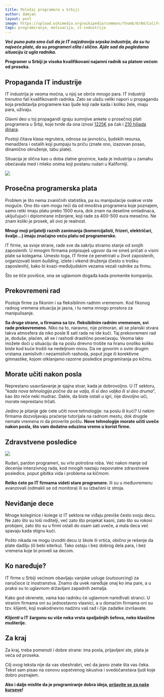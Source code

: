 ```yaml
---
title: Položaj programera u Srbiji
author: damjan
layout: post
image: https://upload.wikimedia.org/wikipedia/commons/thumb/0/0d/California_Clipper_500.jpg/1024px-California_Clipper_500.jpg
tags: programiranje, motivacija, it-industrija
---
```


***Već puno puta smo čuli da je IT najzdravija srpska industrija, da su tu najveće plate, da su programeri elita i slično. Ajde sad da pogledamo situaciju iz ugla radnika.***

**Programer u Srbiji je visoko kvalifikovani najamni radnik sa platom većom od proseka.**

## Propaganda IT industrije

IT industrija je veoma moćna, u njoj se obrće mnogo para. IT industriji trenutno fali kvalifikovanih radnika. Zato se ulažu veliki napori u propagandu koja predstavlja programere kao ljude koji rade kada i koliko žele, imaju para, uživaju.

Glavni deo u toj propagandi igraju sumnjive ankete o prosečnoj plati programera u Srbji, koje tvrde da ona iznosi [1225€](https://startit.rs/istrazivanje-srpski-programeri-plate-obrazovanje/) pa čak i [210 hiljada dinara](//www.blic.rs/vesti/ekonomija/prosecna-plata-programera-u-srbiji-210-hiljada-dinara/yhx6rwy).

Postoji čitava klasa regrutera, odnosa sa javnošću, ljudskih resursa, menadžera i ostalih koji pumpaju tu priču (znate ono, izazovan posao, dinamično okruženje, tabu plate).

Situacija je slična kao u doba zlatne groznice, kada je industrija u zamahu obećavala med i mleko onima koji postanu rudari u Kaliforniji.

![]({{page.image}})

## Prosečna programerska plata

Problem je što nema zvaničnih statistika, pa su manipulacije ovakve vrste moguće. Ono što vam mogu reći da od mnoštva programera koje poznajem, samo retki imaju platu preko 1500 eura, dok znam na desetine omladinaca, uključujući i diplomirane inženjere, koji rade za 400-500 eura mesečno. Ne znam koliki je prosek, ali ovo je realnost.

**Mnogi moji prijatelji raznih zanimanja (komercijalisti, frizeri, električari, švalje...) imaju značajno veću platu od programerske.**

IT firme, sa svoje strane, rade sve da sakriju stvarno stanje od svojih zaposlenih. U mnogim firmama potpisuješ ugovor da ne smeš pričati o visini plate sa kolegama. Umesto toga, IT firme će penetrirati u život zaposlenih, organizovati *team building*, izlete i vikend druženja (često o trošku zaposlenih), kako bi kvazi-međuljudskim vezama vezali radnike za firmu.

Što se tiče povišice, ona se uglavnom događa kada promenite kompaniju.

## Prekovremeni rad

Postoje firme za fiksnim i sa fleksibilnim radnim vremenom. Kod fiksnog radnog vremena situacija je jasna, i tu nema mnogo prostora za manipulisanje.

**Sa druge strane, u firmama sa tzv. fleksibilnim radnim vremenom, svi rade prekovremeno.** Niko na to, naravno, nije primoran, ali se planski stvara takva atmosfera da niko posle 8 sati rada ne ide kući. Taj prekovremeni rad je, doduše, plaćen, ali se i rashodi drastično povećavaju. Veoma lako možete doći u situaciju da na poslu dnevno trošite na hranu onoliko koliko biste kod kuće trošili na nedeljnom nivou. Da ne govorim o svim drugim vrstama zamislivih i nezamislivih rashoda, poput joge ili korektivne gimnastike, kojom otklanjamo razorne posledice programiranja po kičmu.

## Morate učiti nakon posla

Neprestano usavršavanje je sjajna stvar, kada je dobrovoljno. U IT sektoru, "*kada nova tehnologija počne da se valja, ili si deo valjka ili si deo druma*", kao što reče neki mudrac. Dakle, da biste ostali u igri, nije dovoljno ući, morate neprestano trčati.

Jedino je pitanje gde ćete učiti nove tehnologije: na poslu ili kući? U nekim firmama dozvoljavaju praćenje tutorijala na radnom mestu, dok drugde nemate vremena ni da proverite poštu. **Nove tehnologije morate učiti uveče nakon posla, što vam dodatno oduzima vreme u korist firme.**

## Zdravstvene posledice

![](//www.yegor256.com/images/2016/12/ben-hur.jpg)

Rudari, pardon programeri, su vrlo potrošna roba. Već nakon manje od decenije intenzivnog rada, kod mnogih nastaju nepovratne zdravstvene posledice, poput gibitka vida i problema sa kičmom.

**Retko ćete po IT firmama videti stare programere.** Ili su u međuvremenu avanzovali (odmakli se od monitora) ili su izbačeni iz stroja.

## Neviđanje dece

Mnoge koleginice i kolege iz IT sektora ne viđaju previše često svoju decu. Ne zato što su loši roditelji, već zato što projekat kasni, zato što su rokovi probijeni, zato što su u firmi ostali do osam sati uveče, a mala deca već spavaju kada stignu kući.

Pošto nikada ne mogu izvoditi decu iz škole ili vrtića, obično je rešenje da plate dadilju (ili bebi siterku). Tako ostaju i bez dobrog dela para, i bez vremena koje bi proveli sa decom.

## Ko naređuje?

IT firme u Srbiji većinom obavljaju vanjske usluge (*outsourcing*) za naručioce iz inostranstva. Znamo da uvek naređuje onaj ko ima pare, a u praksi su to uglavnom državljani zapadnih zemalja.

Kako god okrenete, vama kao radniku će uglavnom naređivati stranci. U stranim firmama oni su jednostavno vlasnici, a u domaćim firmama oni su tzv. klijenti, koji svakodnevno nadziru vaš rad i čije zadatke izvršavate.

***Klijenti* u IT žargonu su više neka vrsta spoljašnjih šefova, neko klasične mušterije.**

## Za kraj

Za kraj, treba pomenuti i dobre strane: ima posla, prijavljeni ste, plata je veća od proseka.

Cilj ovog teksta nije da vas obeshrabri, već da jasno znate šta vas čeka. Tekst sam pisao na osnovu sopstvenog iskustva i svedočanstava ljudi koje dobro poznajem.

**Ako i dalje mislite da je programiranje dobra ideja, [prijavite se za naše kurseve](/kursevi)!**
